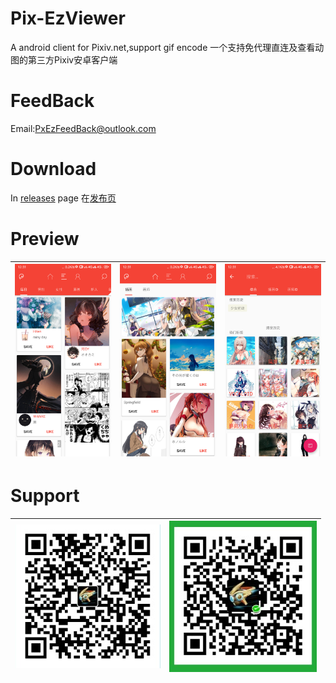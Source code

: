# Pix-EzViewer
A android client for Pixiv.net,support gif encode
一个支持免代理直连及查看动图的第三方Pixiv安卓客户端
# FeedBack
Email:PxEzFeedBack@outlook.com
# Download
In [releases](https://github.com/Notsfsssf/Pix-EzViewer/releases) page 
在[发布页](https://github.com/Notsfsssf/Pix-EzViewer/releases)
# Preview
|![Preview](1.png) | ![Preview](2.png) | ![Preview](3.png) |
|:-------------------:|:------------------------:|:-----------------:|
# Support
|![Preview](aliqr.jpg) | ![Preview](weixinqr.jpg) |
|:-------------------:|:------------------------:|


